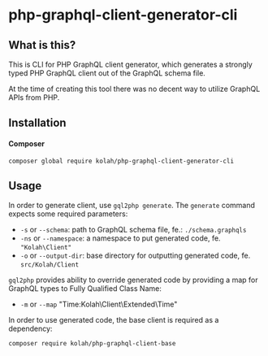 # php-graphql-client-generator-cli
## What is this?
This is CLI for PHP GraphQL client generator, which generates a strongly typed PHP GraphQL client out of the GraphQL schema file.

At the time of creating this tool there was no decent way to utilize GraphQL APIs from PHP.

## Installation

#### Composer

`composer global require kolah/php-graphql-client-generator-cli`

 

## Usage
In order to generate client, use `gql2php generate`. 
The `generate` command expects some required parameters:
* `-s` or `--schema`: path to GraphQL schema file, fe.: `./schema.graphqls`
* `-ns` or `--namespace`: a namespace to put generated code, fe. `"Kolah\Client"`
* `-o` or `--output-dir`: base directory for outputting generated code, fe. `src/Kolah/Client`

`gql2php` provides ability to override generated code by providing a map for GraphQL types to Fully Qualified Class Name:
* `-m` or `--map` "Time:Kolah\Client\Extended\Time"

In order to use generated code, the base client is required as a dependency: 

`composer require kolah/php-graphql-client-base`


